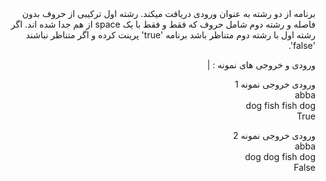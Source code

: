 <div dir="rtl">
برنامه از دو رشته به عنوان ورودی دریافت میکند. رشته اول ترکیبی از حروف بدون فاصله و رشته دوم شامل حروف که فقط و فقط با یک space از هم جدا شده اند. اگر رشته اول با رشته دوم متناظر باشد برنامه 'true' پرینت کرده و اگر متناظر نباشند 'false'.

ورودی و خروجی های نمونه : |

ورودی خروجی نمونه 1   
abba   
dog fish fish dog   
True   

ورودی خروجی نمونه 2   
abba    
dog dog fish dog   
False   
</div>